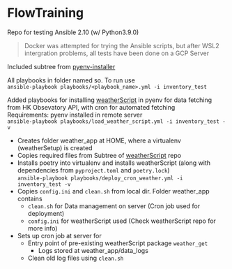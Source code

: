 # FlowTraining
Repo for testing Ansible 2.10 (w/ Python3.9.0)
> Docker was attempted for trying the Ansible scripts, but after WSL2 intergration problems, all tests have been done on a GCP Server

Included subtree from [pyenv-installer](https://github.com/pyenv/pyenv-installer)

All playbooks in folder named so. To run use  
`ansible-playbook playbooks/<playbook_name>.yml -i inventory_test`

Added playbooks for installing [weatherScript](https://github.com/char-c14/weatherScript/tree/entryPoint) in pyenv for data fetching from HK Obsevatory API, with cron for automated fetching  
Requirements: pyenv installed in remote server  
`ansible-playbook playbooks/load_weather_script.yml -i inventory_test -v`
- Creates folder weather_app at HOME, where a virtualenv (weatherSetup) is created
- Copies required files from Subtree of [weatherScript](https://github.com/char-c14/weatherScript/tree/entryPoint) repo
- Installs poetry into virtualenv and installs weatherScript (along with dependencies from `pyproject.toml` and `poetry.lock`)  
`ansible-playbook playbooks/deploy_cron_weather.yml -i inventory_test -v`
- Copies `config.ini` and `clean.sh` from local dir. Folder weather_app contains 
  - `clean.sh` for Data management on server (Cron job used for deployment)
  - `config.ini` for weatherScript used (Check weatherScript repo for more info)
- Sets up cron job at server for 
  - Entry point of pre-existing weatherScript package `weather_get`
    - Logs stored at weather_app/data_logs
  - Clean old log files using `clean.sh`

